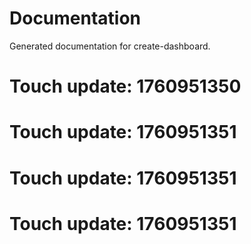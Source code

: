 # Documentation

Generated documentation for create-dashboard.

# Touch update: 1760951350

# Touch update: 1760951351

# Touch update: 1760951351

# Touch update: 1760951351
